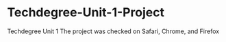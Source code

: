 # Techdegree-Unit-1-Project
Techdegree Unit 1
The project was checked on Safari, Chrome, and Firefox
